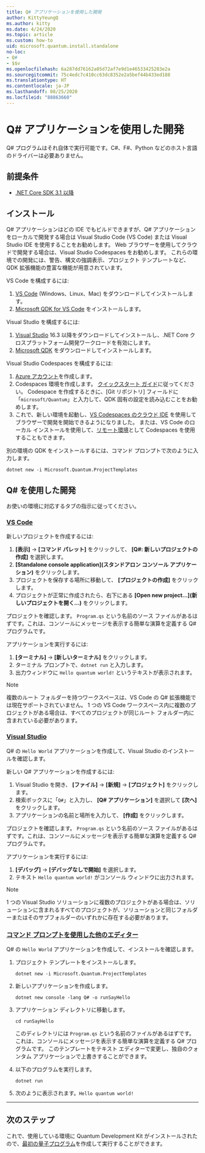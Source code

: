 ```yaml
---
title: Q# アプリケーションを使用した開発
author: KittyYeungQ
ms.author: kitty
ms.date: 4/24/2020
ms.topic: article
ms.custom: how-to
uid: microsoft.quantum.install.standalone
no-loc:
- Q#
- $$v
ms.openlocfilehash: 6a287dd76162a05d72af7e9d1e46533425283e2a
ms.sourcegitcommit: 75c4edc7c410cc63dc8352e2a5bef44b433ed188
ms.translationtype: HT
ms.contentlocale: ja-JP
ms.lasthandoff: 08/25/2020
ms.locfileid: "88863660"
---
```

# <a name="develop-with-no-locq-applications"></a>Q# アプリケーションを使用した開発

Q# プログラムはそれ自体で実行可能です。C#、F#、Python などのホスト言語のドライバーは必要ありません。

## <a name="prerequisites"></a>前提条件

- [.NET Core SDK 3.1 以降](https://www.microsoft.com/net/download)

## <a name="installation"></a>インストール

Q# アプリケーションはどの IDE でもビルドできますが、Q# アプリケーションをローカルで開発する場合は Visual Studio Code (VS Code) または Visual Studio IDE を使用することをお勧めします。 Web ブラウザーを使用してクラウドで開発する場合は、Visual Studio Codespaces をお勧めします。 これらの環境での開発には、警告、構文の強調表示、プロジェクト テンプレートなど、QDK 拡張機能の豊富な機能が用意されています。 

VS Code を構成するには:

1. [VS Code](https://code.visualstudio.com/download) (Windows、Linux、Mac) をダウンロードしてインストールします。
2. [Microsoft QDK for VS Code](https://marketplace.visualstudio.com/items?itemName=quantum.quantum-devkit-vscode) をインストールします。

Visual Studio を構成するには:

1. [Visual Studio](https://visualstudio.microsoft.com/downloads/) 16.3 以降をダウンロードしてインストールし、.NET Core クロスプラットフォーム開発ワークロードを有効にします。
2. [Microsoft QDK](https://marketplace.visualstudio.com/items?itemName=quantum.DevKit) をダウンロードしてインストールします。

Visual Studio Codespaces を構成するには:

1. [Azure アカウント](https://azure.microsoft.com/free/)を作成します。
2. Codespaces 環境を作成します。 [クイックスタート ガイド](https://docs.microsoft.com/visualstudio/online/quickstarts/browser)に従ってください。 Codespace を作成するときに、[Git リポジトリ] フィールドに「`microsoft/Quantum`」と入力して、QDK 固有の設定を読み込むことをお勧めします。
3. これで、新しい環境を起動し、[VS Codespaces のクラウド IDE](https://online.visualstudio.com/environments) を使用してブラウザーで開発を開始できるようになりました。 または、VS Code のローカル インストールを使用して、[リモート環境](https://docs.microsoft.com/visualstudio/online/how-to/vscode)として Codespaces を使用することもできます。


別の環境の QDK をインストールするには、コマンド プロンプトで次のように入力します。

```dotnetcli
dotnet new -i Microsoft.Quantum.ProjectTemplates
```

## <a name="develop-with-no-locq"></a>Q# を使用した開発

お使いの環境に対応するタブの指示に従ってください。

### <a name="vs-code"></a>[VS Code](#tab/tabid-vscode)

新しいプロジェクトを作成するには:

1. **[表示]**  ->  **[コマンド パレット]** をクリックして、 **[Q#: 新しいプロジェクトの作成]** を選択します。
2. **[Standalone console application]\(スタンドアロン コンソール アプリケーション\)** をクリックします。
3. プロジェクトを保存する場所に移動して、 **[プロジェクトの作成]** をクリックします。
4. プロジェクトが正常に作成されたら、右下にある **[Open new project...]\(新しいプロジェクトを開く...\)** をクリックします。
        
プロジェクトを確認します。 `Program.qs` という名前のソース ファイルがあるはずです。これは、コンソールにメッセージを表示する簡単な演算を定義する Q# プログラムです。

アプリケーションを実行するには:
1. **[ターミナル]**  ->  **[新しいターミナル]** をクリックします。
2. ターミナル プロンプトで、`dotnet run` と入力します。
3. 出力ウィンドウに `Hello quantum world!` というテキストが表示されます。


> [!NOTE]
> 複数のルート フォルダーを持つワークスペースは、VS Code の Q# 拡張機能では現在サポートされていません。 1 つの VS Code ワークスペース内に複数のプロジェクトがある場合は、すべてのプロジェクトが同じルート フォルダー内に含まれている必要があります。

### <a name="visual-studio"></a>[Visual Studio](#tab/tabid-vs)

Q# の `Hello World` アプリケーションを作成して、Visual Studio のインストールを確認します。

新しい Q# アプリケーションを作成するには:
1. Visual Studio を開き、 **[ファイル]**  ->  **[新規]**  ->  **[プロジェクト]** をクリックします。
2. 検索ボックスに「`Q#`」と入力し、 **[Q# アプリケーション]** を選択して **[次へ]** をクリックします。
3. アプリケーションの名前と場所を入力して、 **[作成]** をクリックします。


プロジェクトを確認します。 `Program.qs` という名前のソース ファイルがあるはずです。これは、コンソールにメッセージを表示する簡単な演算を定義する Q# プログラムです。

アプリケーションを実行するには:
1. **[デバッグ]**  ->  **[デバッグなしで開始]** を選択します。
2. テキスト `Hello quantum world!` がコンソール ウィンドウに出力されます。

> [!NOTE]
> 1 つの Visual Studio ソリューションに複数のプロジェクトがある場合は、ソリューションに含まれるすべてのプロジェクトが、ソリューションと同じフォルダーまたはそのサブフォルダーのいずれかに存在する必要があります。  

### <a name="other-editors-with-the-command-prompt"></a>[コマンド プロンプトを使用した他のエディター](#tab/tabid-cmdline)

Q# の `Hello World` アプリケーションを作成して、インストールを確認します。

1. プロジェクト テンプレートをインストールします。

    ```dotnetcli
    dotnet new -i Microsoft.Quantum.ProjectTemplates
    ```

1. 新しいアプリケーションを作成します。
    ```dotnetcli
    dotnet new console -lang Q# -o runSayHello
    ```

1. アプリケーション ディレクトリに移動します。
    ```dotnetcli
    cd runSayHello
    ```

    このディレクトリには `Program.qs` という名前のファイルがあるはずです。これは、コンソールにメッセージを表示する簡単な演算を定義する Q# プログラムです。 このテンプレートをテキスト エディターで変更し、独自のクォンタム アプリケーションで上書きすることができます。 

1. 以下のプログラムを実行します。
    ```dotnetcli
    dotnet run
    ```

1. 次のように表示されます。`Hello quantum world!`

***

## <a name="next-steps"></a>次のステップ

これで、使用している環境に Quantum Development Kit がインストールされたので、[最初の量子プログラム](xref:microsoft.quantum.quickstarts.qrng)を作成して実行することができます。
